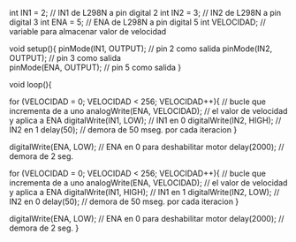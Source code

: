 int IN1 = 2;			// IN1 de L298N a pin digital 2
int IN2 = 3;			// IN2 de L298N a pin digital 3
int ENA = 5;			// ENA de L298N a pin digital 5
int VELOCIDAD;			// variable para almacenar valor de velocidad

void setup(){
  pinMode(IN1, OUTPUT);		// pin 2 como salida
  pinMode(IN2, OUTPUT);		// pin 3 como salida	
  pinMode(ENA, OUTPUT);		// pin 5 como salida
}

void loop(){

  for (VELOCIDAD = 0; VELOCIDAD < 256; VELOCIDAD++){	// bucle que incrementa de a uno
  analogWrite(ENA, VELOCIDAD);				// el valor de velocidad y aplica a ENA
  digitalWrite(IN1, LOW);				// IN1 en 0
  digitalWrite(IN2, HIGH);				// IN2 en 1
  delay(50);						// demora de 50 mseg. por cada iteracion
  }

  digitalWrite(ENA, LOW);	// ENA en 0 para deshabilitar motor
  delay(2000);			// demora de 2 seg.

  for (VELOCIDAD = 0; VELOCIDAD < 256; VELOCIDAD++){	// bucle que incrementa de a uno
  analogWrite(ENA, VELOCIDAD);				// el valor de velocidad y aplica a ENA
  digitalWrite(IN1, HIGH);				// IN1 en 1
  digitalWrite(IN2, LOW);				// IN2 en 0
  delay(50);						// demora de 50 mseg. por cada iteracion
  }

  digitalWrite(ENA, LOW);	// ENA en 0 para deshabilitar motor
  delay(2000);			// demora de 2 seg.
}
